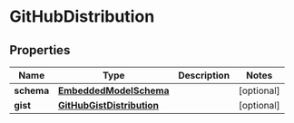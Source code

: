 
# GitHubDistribution

## Properties
Name | Type | Description | Notes
------------ | ------------- | ------------- | -------------
**schema** | [**EmbeddedModelSchema**](EmbeddedModelSchema.md) |  |  [optional]
**gist** | [**GitHubGistDistribution**](GitHubGistDistribution.md) |  |  [optional]



